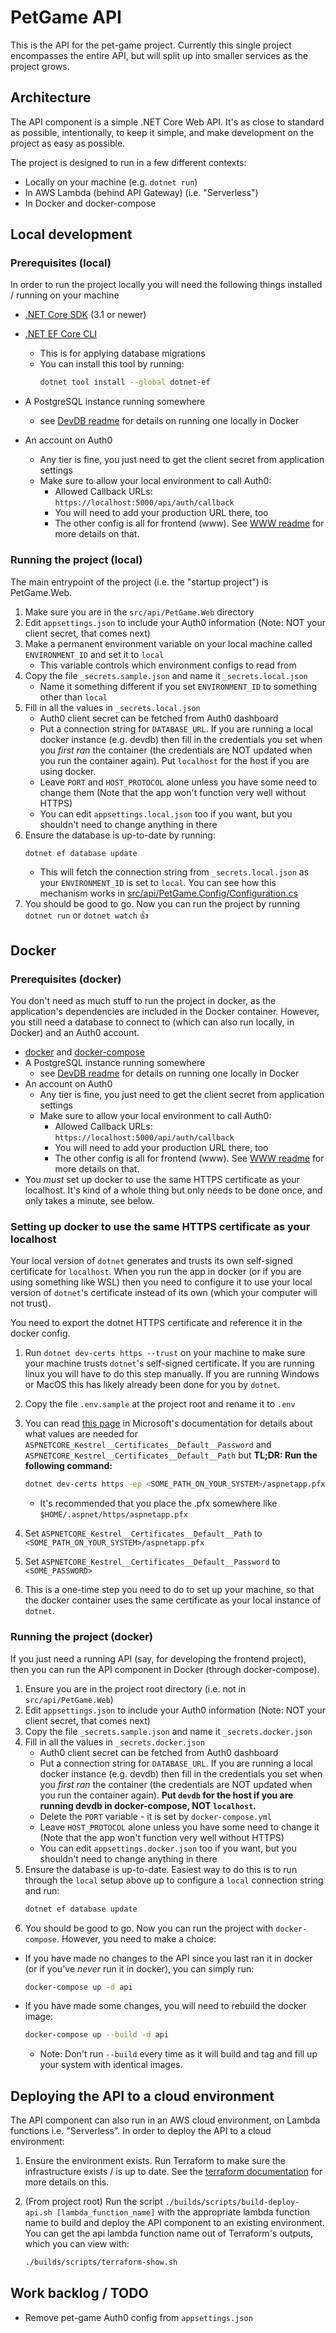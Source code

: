 # PetGame API

This is the API for the pet-game project. Currently this single project encompasses the entire API, but will split up into smaller services as the project grows.

## Architecture

The API component is a simple .NET Core Web API. It's as close to standard as possible, intentionally, to keep it simple, and make development on the project as easy as possible.

The project is designed to run in a few different contexts:

  - Locally on your machine (e.g. `dotnet run`)
  - In AWS Lambda (behind API Gateway) (i.e. "Serverless")
  - In Docker and docker-compose

## Local development

### Prerequisites (local)

In order to run the project locally you will need the following things installed / running on your machine
  - [.NET Core SDK](https://dotnet.microsoft.com/download/dotnet/current) (3.1 or newer)
  - [.NET EF Core CLI](https://docs.microsoft.com/en-us/ef/core/miscellaneous/cli/dotnet)
    - This is for applying database migrations
    - You can install this tool by running:
        ```sh
        dotnet tool install --global dotnet-ef
        ```

  - A PostgreSQL instance running somewhere
    - see [DevDB readme](../devdb/README.md) for details on running one locally in Docker
  - An account on Auth0
    - Any tier is fine, you just need to get the client secret from application settings
    - Make sure to allow your local environment to call Auth0:
      - Allowed Callback URLs: `https://localhost:5000/api/auth/callback`
      - You will need to add your production URL there, too
      - The other config is all for frontend (www). See [WWW readme](../www/README.md) for more details on that.

### Running the project (local)

The main entrypoint of the project (i.e. the "startup project") is PetGame.Web.

1. Make sure you are in the `src/api/PetGame.Web` directory
1. Edit `appsettings.json` to include your Auth0 information (Note: NOT your client secret, that comes next)
1. Make a permanent environment variable on your local machine called `ENVIRONMENT_ID` and set it to `local`
    - This variable controls which environment configs to read from
1. Copy the file `_secrets.sample.json` and name it `_secrets.local.json`
    - Name it something different if you set `ENVIRONMENT_ID` to something other than `local`
1. Fill in all the values in `_secrets.local.json`
    - Auth0 client secret can be fetched from Auth0 dashboard
    - Put a connection string for `DATABASE_URL`. If you are running a local docker instance (e.g. devdb) then fill in the credentials you set when you _first ran_ the container (the credentials are NOT updated when you run the container again). Put `localhost` for the host if you are using docker.
    - Leave `PORT` and `HOST_PROTOCOL` alone unless you have some need to change them (Note that the app won't function very well without HTTPS)
    - You can edit `appsettings.local.json` too if you want, but you shouldn't need to change anything in there
1. Ensure the database is up-to-date by running:
    ```sh
    dotnet ef database update
    ```
    - This will fetch the connection string from `_secrets.local.json` as your `ENVIRONMENT_ID` is set to `local`. You can see how this mechanism works in [src/api/PetGame.Config/Configuration.cs](./PetGame.Config/Configuration.cs)
1. You should be good to go. Now you can run the project by running `dotnet run` or `dotnet watch` 👍

## Docker

### Prerequisites (docker)

You don't need as much stuff to run the project in docker, as the application's dependencies are included in the Docker container. However, you still need a database to connect to (which can also run locally, in Docker) and an Auth0 account.

 - [docker](https://docs.docker.com/get-docker/) and [docker-compose](https://docs.docker.com/compose/install/)
  - A PostgreSQL instance running somewhere
    - see [DevDB readme](../devdb/README.md) for details on running one locally in Docker
  - An account on Auth0
    - Any tier is fine, you just need to get the client secret from application settings
    - Make sure to allow your local environment to call Auth0:
      - Allowed Callback URLs: `https://localhost:5000/api/auth/callback`
      - You will need to add your production URL there, too
      - The other config is all for frontend (www). See [WWW readme](../www/README.md) for more details on that.
  - You _must_ set up docker to use the same HTTPS certificate as your localhost. It's kind of a whole thing but only needs to be done once, and only takes a minute, see below.


### Setting up docker to use the same HTTPS certificate as your localhost

Your local version of `dotnet` generates and trusts its own self-signed certificate for `localhost`. When you run the app in docker (or if you are using something like WSL) then you need to configure it to use your local version of `dotnet`'s certificate instead of its own (which your computer will not trust).

You need to export the dotnet HTTPS certificate and reference it in the docker config.

1. Run `dotnet dev-certs https --trust` on your machine to make sure your machine trusts `dotnet`'s self-signed certificate. If you are running linux you will have to do this step manually. If you are running Windows or MacOS this has likely already been done for you by `dotnet`.

1. Copy the file `.env.sample` at the project root and rename it to `.env`
1. You can read [this page](https://docs.microsoft.com/en-us/aspnet/core/security/enforcing-ssl?view=aspnetcore-3.1&tabs=netcore-cli#trust-https-certificate-on-linux) in Microsoft's documentation for details about what values are needed for `ASPNETCORE_Kestrel__Certificates__Default__Password` and `ASPNETCORE_Kestrel__Certificates__Default__Path` but **TL;DR: Run the following command:**
    ```sh
    dotnet dev-certs https -ep <SOME_PATH_ON_YOUR_SYSTEM>/aspnetapp.pfx -p <SOME_PASSWORD>
    ```
    - It's recommended that you place the .pfx somewhere like `$HOME/.aspnet/https/aspnetapp.pfx`
1. Set `ASPNETCORE_Kestrel__Certificates__Default__Path` to `<SOME_PATH_ON_YOUR_SYSTEM>/aspnetapp.pfx`
1. Set `ASPNETCORE_Kestrel__Certificates__Default__Password` to `<SOME_PASSWORD>`
1. This is a one-time step you need to do to set up your machine, so that the docker container uses the same certificate as your local instance of `dotnet`.

### Running the project (docker)

If you just need a running API (say, for developing the frontend project), then you can run the API component in Docker (through docker-compose).

1. Ensure you are in the project root directory (i.e. not in `src/api/PetGame.Web`)
1. Edit `appsettings.json` to include your Auth0 information (Note: NOT your client secret, that comes next)
1. Copy the file `_secrets.sample.json` and name it `_secrets.docker.json`
1. Fill in all the values in `_secrets.docker.json`
    - Auth0 client secret can be fetched from Auth0 dashboard
    - Put a connection string for `DATABASE_URL`. If you are running a local docker instance (e.g. devdb) then fill in the credentials you set when you _first ran_ the container (the credentials are NOT updated when you run the container again). **Put `devdb` for the host if you are running devdb in docker-compose, NOT `localhost`.**
    - Delete the `PORT` variable - it is set by `docker-compose.yml`
    - Leave `HOST_PROTOCOL` alone unless you have some need to change it (Note that the app won't function very well without HTTPS)
    - You can edit `appsettings.docker.json` too if you want, but you shouldn't need to change anything in there
1. Ensure the database is up-to-date. Easiest way to do this is to run through the `local` setup above up to configure a `local` connection string and run:
    ```sh
    dotnet ef database update
    ```
1. You should be good to go. Now you can run the project with `docker-compose`. However, you need to make a choice:
  - If you have made no changes to the API since you last ran it in docker (or if you've _never_ run it in docker), you can simply run:
    ```sh
    docker-compose up -d api
    ```
  - If you have made some changes, you will need to rebuild the docker image:
    ```sh
    docker-compose up --build -d api
    ```
      - Note: Don't run `--build` every time as it will build and tag and fill up your system with identical images.

## Deploying the API to a cloud environment

The API component can also run in an AWS cloud environment, on Lambda functions i.e. "Serverless". In order to deploy the API to a cloud environment:

1. Ensure the environment exists. Run Terraform to make sure the infrastructure exists / is up to date. See the [terraform documentation](../../terraform/README.md) for more details on this.

1. (From project root) Run the script `./builds/scripts/build-deploy-api.sh [lambda_function_name]` with the appropriate lambda function name to build and deploy the API component to an existing environment. You can get the api lambda function name out of Terraform's outputs, which you can view with:
    ```sh
    ./builds/scripts/terraform-show.sh
    ```

## Work backlog / TODO
 - Remove pet-game Auth0 config from `appsettings.json`
